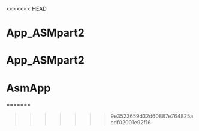 <<<<<<< HEAD
# App_ASMpart2
# App_ASMpart2
# AsmApp
=======

>>>>>>> 9e3523659d32d60887e764825acdf02001e92f16

